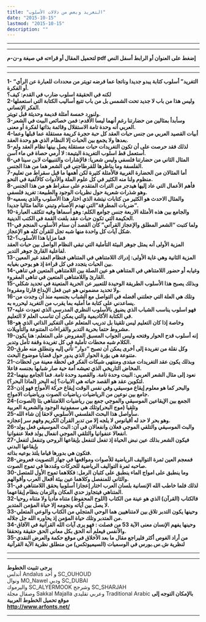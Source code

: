```yaml
---
title: "التغريد وبعض من دلالات الأسلوب"
date: "2015-10-15"
lastmod: "2015-10-15"
description: ""
---
```

---

---

**لتحميل المقال أو قراءته في صيغة و-ن-م pdf إضغط على العنوان أو الرابط أسفل النص**

---



---

**1- “التغريد” أسلوب كتابة يبدو جديدا وناتجا عما فرضه تويتر من محددات للعبارة عن الرأي أو الفكرة.  
لكنه في الحقيقة اسلوب ضارب في القدم: كيف؟  
2-وليس هذا من باب لا جديد تحت الشمس بل من باب تتبع أساليب الكتابة التي استعملها الفكر الإنساني.  
ولنورد خمسة أمثلة قديمة وحديثة قبل تويتر.  
3-وسأبدأ بمثالين من حضارتنا رغم أنهما ليسا الأقدم: فمن خصائص البيت في الشعر العربي أنه وحدة تامة الاستقلال وقائمة بذاتها لفكرة أو معنى.  
4-أبيات القصيد العربي من جنس حبات العقد كل حبة حجرة كريمة مستقلة عما قبلها وعما بعدها ولا يجمع بين الحبات إلا النظام الذي هو وحدة العقد.  
5-لذلك فقد حرصت على أن تكون التغريدات حبات مستقلة يصل بينها نظام العقد ولم أستعمل قط اسلوب التغريدة اليتيمة: لا أرمي حصاة في ماء آسن.  
6-المثال الثاني من حضارتنا فلسفي وليس شعريا: فالإشارات والتنبيهات لابن سينا في الفلسفة وما يناظرها للقرطاجني في الشعر هما من هذا الجنس.  
7-أما المثالان من الحضارة الغربية فالأمثلة كثيرة لكن أهمها ما قبل سقراط من تعليم منظوم ولنا منه الكثير في كل علوم الملة والأدوات كالألفية في النحو.  
8-فأهم الأعمال التي عاد إليها هيدجر من التراث المتقدم على سقراط هو من هذا الجنس وهو شذرات شعرية حول نظريات الوجود والطبيعة: تغريد فلسفي.  
9-والمثال الاحدث هو الكثير من كتابات نيتشة الذي اختار هذا الأسلوب والذي يسميه “ضربات المطرقة”التي تهدم الأصنام وتبني عالما مثاليا جديدا.  
10-والجامع بين هذه الأمثلة الاربعة جنس جوامع الكلم: وهو أسماها وفيه تتكثف العبارة الحكيمة التي تكون حبات عقد بلغت القمة في الكتب الدينية.  
11-ولما كتبت “الشعر المطلق والإعجاز القرآني” كان القصد أن سنام الأسلوب المنجم في شكل آيات كل واحدة منها شبه تجل للقرآن كله هو الإعجاز.  
12-فما مزايا هذا الأسلوب؟  
المزية الأولى أنه يمثل جوهر البيئة التأملية التي تبقي النظام الواصل بين حبات العقد لفاعلية القارئ جوهر التدبر.  
13-المزية الثانية وهي غاية الأولى: إدراك اللامتناهي في المتناهي فنظام العقد غير المعين بين الحبات يتجدد في كل قراءة إذ هو يوحي بغيابه.  
14-وغيابه أو حضور اللامتناهي في المتناهي هو عين الصلة بين اللامتناهي المتعين في تناهي القارئ واللامتناهي المتعين في تناهي المقروء.  
15-وبذلك يصبح هذا الأسلوب الطريقة الوحيدة للتعبير عن الحرية المتعينة في تحديد شكلي ولا تحديد مضموني هو عين فعل الإبداع قارئا ومقروءا.  
16-وتلك هي العلة التي جعلتني أفضله في التواصل مع الشباب بجنسيه منذ أن وجدت من يساعدني على كتابة ما أمليه بما يقرب من التغريد ليحرره به.  
17-فهو اسلوب يناسب الشباب الذي يضيق بالأسلوب النظري المدرسي الذي تعودت عليه في الكتابة الأكاديمية والتي يمكن أن تناسب العلم لا التعليم.  
18-وخاصة إذا كان التعليم ليس تلقينا بل تدريب المتعلم على التفكير الذاتي الذي هو مشروط حتما بحرية التدبر والقراءات المتنوعة والتأويلات.  
19-إنه أسلوب قدح الحوار وفتحه وليس الجواب المسبق المفروض على المتعلم: هنا يكون الكلام شبه محطات تأملية في كل تغريدة وقفة تأمل وتدبر.  
20-وكل نقلة من تغريدة إلى أخرى يمكن أن تصبح “دوار” تأتي إليه وتنطلق منه طرق متنوعة هي بؤرة الحوار الذي يدور حول قضايا موضوع البحث.  
21-وبذلك يكون عقد التغريدات مبتدى ومنتهى شبكات الفكر في لحظة معينة من لحظات المخاض التاريخي الذي تعيشه أمة حية صار شبابها بجنسه فاعلا.  
22-نعود إلى مثال الشعر العربي: البيت وحدة تامة. والقصيد وحدة تامة. فما الجامع بينهما لتكوين عقد هو القصد حباته هي الابيات؟ إنه البحر (لماذا البحر؟).  
23-والبحر كما هو معلوم إيقاع موسيقي وفي نفس الوقت إيقاع حركة الأمواج فهو إذن جامع بين نوعين من الرياضيات رياضيات الصوت ورياضيات الامواج.  
24-الجمع بين الإيقاعين الموسيقي والموجي جمع بين رياضيات اللامتناهي بثا (الصوت) وتلقيا (موج البحر)وتلك هي سمفونية الوجود والشعرية العربية  
25-سأواصل هذا البحث الفلسفي الأسلوبي لاحقا إن شاء الله.  
وهو بحر لا حد له أقيانوس لا يلجه إلا من تدبر القرآن الكريم وفهم سر إعجازه.  
26-والبث الموسيقي والتلقي الموجي فعلان وانفعالان في آن: البث الموسيقي فعل يولد انفعالا عنفوانيا والتلقي الموجي انفعال يولد فعلا عنفوانيا.  
27-فيكون الشعر بذلك عين نبض الحياة إذ تفعل لتنفعل بإيقاعها الروحي وتنفعل لتفعل بإيقاعها البدني  
فتكون هي بدورها قياما يلتذ بوعيه بذاته.  
28-فمعجم العين ثمرة التواليف الرياضية للأصوات ومواقعها في جهاز التصويت فعروض صاحبه ثمرة التواليف الرياضية للحركات ومُددها في تموج الصوت.  
30-وما ينطبق على امواج الماء ينطبق على كثبان الرمل: فكلاهما تموج الأول للمتصل والثاني للمنفصل وكلاهما عين بيئة أفعال العرب وأقوالهم.  
31-لذلك فلما خاطب الله الإنسانية بلسان العرب اختار إعجازا أسلوبيا يحقق اللامتناهي في المتناهي فيتجاوز حدي المكان والزمان بنظام إيقاعهما.  
32-فالكتاب (القرآن) الذي هو عينة من الكتاب (اللوح المحفوظ) متناه ماديا ولا متناه روحيا لا يصل بين آياته ونجومه إلا حياة المؤمن المتدبر.  
33-وحينها يكون التدبر تلاق بين لامتناهيين هما الوحي المتجلي من الكتاب والوعي المتعلي من المتدبر وتلك حياة المؤمن إذ يحاوره الله جل جلاله.  
34-وحينها يفهم الإنسان معنى الآية 53 من فصلت : فهو يرى آيات الله القرآنية في الآفاق والأنفس فيعلم أنه الحق بكل معاني الحق حقيقة وتحققا.  
35-من أراد الغوص أكثر فليراجع مقال ما بعد الأخلاق في موقع حكمة والعرض النقدي لنظرية ش.س.بورس في الوسميات (السيميوتكس) من منطلق نظرية الآية القرآنية**

---

---

**يرجى تثبيت الخطوط**   
 أندلس Andalus  و أحد SC\_OUHOUD  
 ونوال MO\_Nawel  ودبي SC\_DUBAI   
 واليرموك SC\_ALYERMOOK  وشرجح SC\_SHARJAH   
 وصقال مجلة Sakkal Majalla وعربي تقليدي Traditional Arabic  **بالإمكان التوجه إلى موقع تحميل الخطوط العربية  
 http://www.arfonts.net/**

---

###
